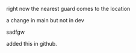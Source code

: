 right now the nearest guard comes to the location

a change in main but not in dev


sadfgw

added this in github.
